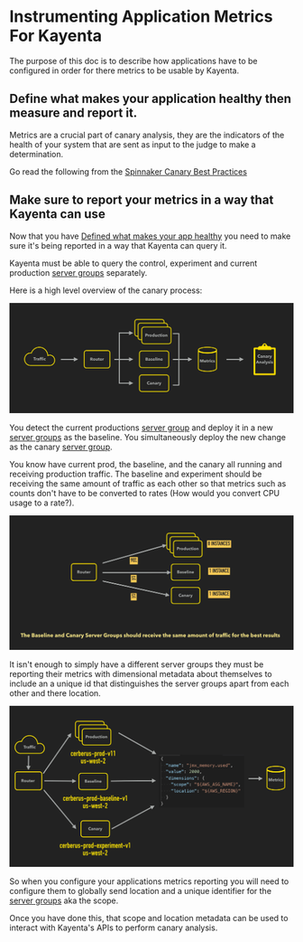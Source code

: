 # Instrumenting Application Metrics For Kayenta

The purpose of this doc is to describe how applications have to be configured in order for there metrics to be usable by Kayenta.

## Define what makes your application healthy then measure and report it.

Metrics are a crucial part of canary analysis, they are the indicators of the health of your system that are sent as input to the judge to make a determination.

Go read the following from the [Spinnaker Canary Best Practices](https://www.spinnaker.io/guides/user/canary/best-practices/#carefully-choose-the-metrics-to-analyze)

## Make sure to report your metrics in a way that Kayenta can use

Now that you have [Defined what makes your app healthy](#define-what-makes-your-application-healthy-then-measure-and-report-it) you need to make sure it's being reported in a way that Kayenta can query it.

Kayenta must be able to query the control, experiment and current production [server groups](https://www.spinnaker.io/concepts/#server-group) separately.

Here is a high level overview of the canary process:

![Canary High Level Overview](./assets/canary-high-level-overview.png)

You detect the current productions [server group](https://www.spinnaker.io/concepts/#server-group) and deploy it in a new [server groups](https://www.spinnaker.io/concepts/#server-group) as the baseline.
You simultaneously deploy the new change as the canary [server group](https://www.spinnaker.io/concepts/#server-group).

You know have current prod, the baseline, and the canary all running and receiving production traffic.
The baseline and experiment should be receiving the same amount of traffic as each other so that metrics such as counts don't have to be converted to rates (How would you convert CPU usage to a rate?).

![Canary Routing Drill Down](./assets/canary-traffic-drill-down.png)

It isn't enough to simply have a different server groups they must be reporting their metrics with dimensional metadata about themselves to include an a unique id that distinguishes the server groups apart from each other and there location.

![Canary Dimensional Metadata](./assets/canary-dimensional-metadata.png)

So when you configure your applications metrics reporting you will need to configure them to globally send location and a unique identifier for the [server groups](https://www.spinnaker.io/concepts/#server-group) aka the scope.

Once you have done this, that scope and location metadata can be used to interact with Kayenta's APIs to perform canary analysis.
